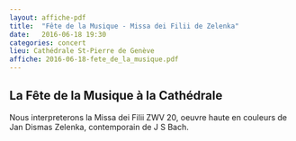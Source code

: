 ```yaml
---
layout: affiche-pdf
title:  "Fête de la Musique - Missa dei Filii de Zelenka"
date:   2016-06-18 19:30
categories: concert
lieu: Cathédrale St-Pierre de Genève
affiche: 2016-06-18-fete_de_la_musique.pdf
---
```


## La Fête de la Musique à la Cathédrale

Nous interpreterons la Missa dei Filii ZWV 20, oeuvre haute en couleurs 
de Jan Dismas Zelenka, contemporain de J S Bach.
